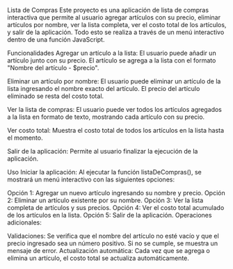 Lista de Compras
Este proyecto es una aplicación de lista de compras interactiva que permite al usuario agregar artículos con su precio, eliminar artículos por nombre, ver la lista completa, ver el costo total de los artículos, y salir de la aplicación. Todo esto se realiza a través de un menú interactivo dentro de una función JavaScript.

Funcionalidades
Agregar un artículo a la lista: El usuario puede añadir un artículo junto con su precio. El artículo se agrega a la lista con el formato "Nombre del artículo - $precio".

Eliminar un artículo por nombre: El usuario puede eliminar un artículo de la lista ingresando el nombre exacto del artículo. El precio del artículo eliminado se resta del costo total.

Ver la lista de compras: El usuario puede ver todos los artículos agregados a la lista en formato de texto, mostrando cada artículo con su precio.

Ver costo total: Muestra el costo total de todos los artículos en la lista hasta el momento.

Salir de la aplicación: Permite al usuario finalizar la ejecución de la aplicación.

Uso
Iniciar la aplicación: Al ejecutar la función listaDeCompras(), se mostrará un menú interactivo con las siguientes opciones:

Opción 1: Agregar un nuevo artículo ingresando su nombre y precio.
Opción 2: Eliminar un artículo existente por su nombre.
Opción 3: Ver la lista completa de artículos y sus precios.
Opción 4: Ver el costo total acumulado de los artículos en la lista.
Opción 5: Salir de la aplicación.
Operaciones adicionales:

Validaciones: Se verifica que el nombre del artículo no esté vacío y que el precio ingresado sea un número positivo. Si no se cumple, se muestra un mensaje de error.
Actualización automática: Cada vez que se agrega o elimina un artículo, el costo total se actualiza automáticamente.


